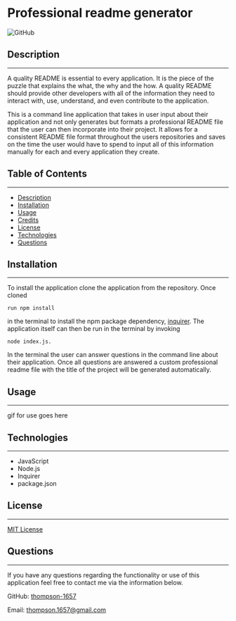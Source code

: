 # Professional readme generator

![GitHub](https://img.shields.io/github/license/thompson-1657/professional_readme_generator?color=%230288d1)
	
## Description
---
A quality README is essential to every application. It is the piece of the puzzle that explains the what, the why and the how. A quality README should provide other developers with all of the information they need to interact with, use, understand, and even contribute to the application.

This is a command line application that takes in user input about their application and not only generates but formats a professional README file that the user can then incorporate into their project. It allows for a consistent README file format throughout the users repositories and saves on the time the user would have to spend to input all of this information manually for each and every application they create.

## Table of Contents
---
* [Description](#description)
* [Installation](#installation)
* [Usage](#usage)
* [Credits](#credits)
* [License](#license)
* [Technologies](#technologies)
* [Questions](#questions)
        
## Installation
---
To install the application clone the application from the repository. Once cloned 
```
run npm install 
```
in the terminal to install the npm package dependency,   [inquirer](https://www.npmjs.com/package/inquirer). The application itself can then be run in the terminal by invoking 
```
node index.js.
```
In the terminal the user can answer questions in the command line about their application. Once all questions are answered a custom professional readme file with the title of the project will be generated automatically.
        
## Usage
---
gif for use goes here

## Technologies
---
* JavaScript
* Node.js
* Inquirer
* package.json
        
## License
---
[MIT License](LICENSE)
        
## Questions
---
If you have any questions regarding the functionality or use of this application feel free to contact me via the information below.

GitHub: [thompson-1657](https://github.com/thompson-1657)

Email: thompson.1657@gmail.com